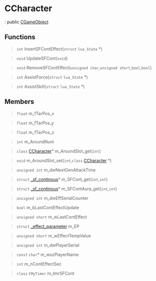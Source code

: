 # CCharacter
: public [CGameObject](lua/classes/CGameObject.md)
 
## Functions
 
> `int` InsertSFContEffect(`struct` `lua_State` *)
 
> `void` UpdateSFCont(`void`)
 
> `void` RemoveSFContEffect(`unsigned char`,`unsigned short`,`bool`,`bool`)
 
> `int` AssistForce(`struct` `lua_State` *)
 
> `int` AssistSkill(`struct` `lua_State` *)
 
## Members
 
> `float` m_fTarPos_x
 
> `float` m_fTarPos_y
 
> `float` m_fTarPos_z
 
> `int` m_AroundNum
 
> `class` [CCharacter](lua/classes/CCharacter.md)* m_AroundSlot_get(`int`)
 
> `void` m_AroundSlot_set(`int`,`class` [CCharacter](lua/classes/CCharacter.md) *)
 
> `unsigned int` m_dwNextGenAttackTime
 
> `struct` [_sf_continous](lua/classes/_sf_continous.md)* m_SFCont_get(`int`,`int`)
 
> `struct` [_sf_continous](lua/classes/_sf_continous.md)* m_SFContAura_get(`int`,`int`)
 
> `unsigned int` m_dwEffSerialCounter
 
> `bool` m_bLastContEffectUpdate
 
> `unsigned short` m_wLastContEffect
 
> `struct` [_effect_parameter](lua/classes/_effect_parameter.md) m_EP
 
> `unsigned short` m_wEffectTempValue
 
> `unsigned int` m_dwPlayerSerial
 
> `const` `char`* m_wszPlayerName
 
> `int` m_nContEffectSec
 
> `class` `CMyTimer` m_tmrSFCont
 
